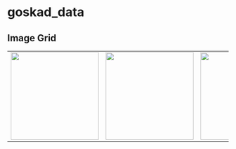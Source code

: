 
# goskad_data

## Image Grid

<table>
  <tr>
    <td><img src="https://github.com/user-attachments/assets/66f24e4c-723d-4b83-ae36-bf1271cba475" width="200"/></td>
    <td><img src="https://github.com/user-attachments/assets/96cd65c6-8e80-41d7-abb7-103265eb9847" width="200"/></td>
    <td><img src="image3.png" width="200"/></td>
    <td><img src="image3.png" width="200"/></td>
    <td><img src="image3.png" width="200"/></td>
    <td><img src="image3.png" width="200"/></td>
    <td><img src="image3.png" width="200"/></td>
    <td><img src="image3.png" width="200"/></td>
    <td><img src="image3.png" width="200"/></td>
  </tr>

</table>


